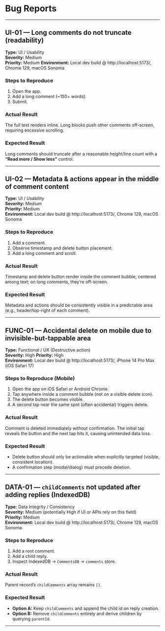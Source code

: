# Bug Reports

---

## UI-01 — Long comments do not truncate (readability)
**Type:** UI / Usability  
**Severity:** Medium  
**Priority:** Medium 
**Environment:** Local dev build @ http://localhost:5173/, Chrome 129, macOS Sonoma

### Steps to Reproduce
1. Open the app.
2. Add a long comment (~150+ words).
3. Submit.

### Actual Result
The full text renders inline. Long blocks push other comments off-screen, requiring excessive scrolling.

### Expected Result
Long comments should truncate after a reasonable height/line count with a **“Read more / Show less”** control.

---

## UI-02 — Metadata & actions appear in the middle of comment content
**Type:** UI / Usability  
**Severity:** Medium  
**Priority:** Medium  
**Environment:** Local dev build @ http://localhost:5173/, Chrome 129, macOS Sonoma

### Steps to Reproduce
1. Add a comment.
2. Observe timestamp and delete button placement.
3. Add a long comment and scroll.

### Actual Result
Timestamp and delete button render inside the comment bubble, centered among text; on long comments, they’re off-screen.

### Expected Result
Metadata and actions should be consistently visible in a predictable area (e.g., header/top-right of each comment).

---

## FUNC-01 — Accidental delete on mobile due to invisible-but-tappable area
**Type:** Functional / UX (Destructive action)  
**Severity:** High 
**Priority:** High  
**Environment:** Local dev build @ http://localhost:5173/, iPhone 14 Pro Max (iOS Safari 17)

### Steps to Reproduce (Mobile)
1. Open the app on iOS Safari or Android Chrome.
2. Tap anywhere inside a comment bubble (not on a visible delete icon).
3. The delete button becomes visible.
4. A second tap near the same spot (often accidental) triggers delete.

### Actual Result
Comment is deleted immediately without confirmation. The initial tap reveals the button and the next tap hits it, causing unintended data loss.

### Expected Result
- Delete button should only be actionable when explicitly targeted (visible, consistent location).
- A confirmation step (modal/dialog) must precede deletion.

---

## DATA-01 — `childComments` not updated after adding replies (IndexedDB)
**Type:** Data Integrity / Consistency  
**Severity:** Medium (potentially High if UI or APIs rely on this field)  
**Priority:** Medium  
**Environment:** Local dev build @ http://localhost:5173/, Chrome 129, macOS Sonoma

### Steps to Reproduce
1. Add a root comment.
2. Add a child reply.
3. Inspect IndexedDB → `CommentsDB` → `comments` store.

### Actual Result
Parent record’s `childComments` array remains `[]`.

### Expected Result
- **Option A:** Keep `childComments` and append the child id on reply creation.
- **Option B:** Remove `childComments` entirely and derive children by querying `parentId`.

---
